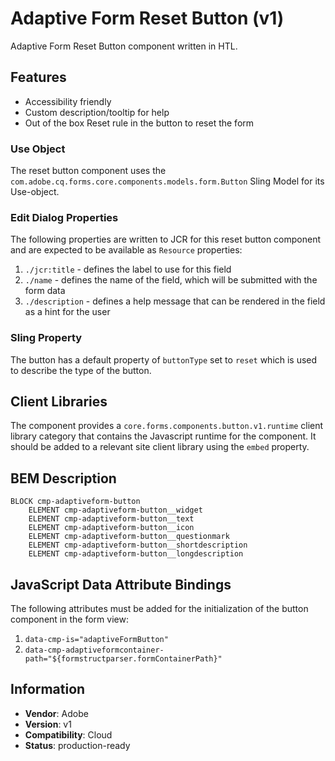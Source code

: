 <!--
Copyright 2023 Adobe

Licensed under the Apache License, Version 2.0 (the "License");
you may not use this file except in compliance with the License.
You may obtain a copy of the License at

    http://www.apache.org/licenses/LICENSE-2.0

Unless required by applicable law or agreed to in writing, software
distributed under the License is distributed on an "AS IS" BASIS,
WITHOUT WARRANTIES OR CONDITIONS OF ANY KIND, either express or implied.
See the License for the specific language governing permissions and
limitations under the License.
-->
Adaptive Form Reset Button (v1)
====
Adaptive Form Reset Button component written in HTL.

## Features

* Accessibility friendly 
* Custom description/tooltip for help
* Out of the box Reset rule in the button to reset the form

### Use Object
The reset button component uses the `com.adobe.cq.forms.core.components.models.form.Button` Sling Model for its Use-object.

### Edit Dialog Properties
The following properties are written to JCR for this reset button component and are expected to be available as `Resource` properties:

1. `./jcr:title` - defines the label to use for this field
2. `./name` - defines the name of the field, which will be submitted with the form data
3. `./description` - defines a help message that can be rendered in the field as a hint for the user

### Sling Property
The button has a default property of `buttonType` set to `reset` which is used to describe the type of the button.

## Client Libraries
The component provides a `core.forms.components.button.v1.runtime` client library category that contains the Javascript runtime for the component. 
It should be added to a relevant site client library using the `embed` property.

## BEM Description
```
BLOCK cmp-adaptiveform-button
    ELEMENT cmp-adaptiveform-button__widget
    ELEMENT cmp-adaptiveform-button__text
    ELEMENT cmp-adaptiveform-button__icon
    ELEMENT cmp-adaptiveform-button__questionmark
    ELEMENT cmp-adaptiveform-button__shortdescription
    ELEMENT cmp-adaptiveform-button__longdescription
```

## JavaScript Data Attribute Bindings

The following attributes must be added for the initialization of the button component in the form view:  
 1. `data-cmp-is="adaptiveFormButton"`
 2. `data-cmp-adaptiveformcontainer-path="${formstructparser.formContainerPath}"`
 
## Information
* **Vendor**: Adobe
* **Version**: v1
* **Compatibility**: Cloud
* **Status**: production-ready



